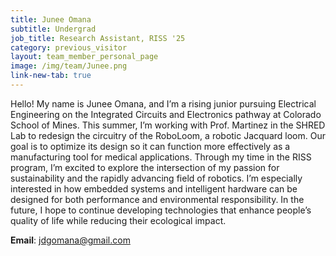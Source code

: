 ```yaml
---
title: Junee Omana
subtitle: Undergrad
job_title: Research Assistant, RISS '25
category: previous_visitor
layout: team_member_personal_page
image: /img/team/Junee.png
link-new-tab: true
---
```


Hello! My name is Junee Omana, and I’m a rising junior pursuing Electrical Engineering on the Integrated Circuits and Electronics pathway at Colorado School of Mines. This summer, I’m working with Prof. Martinez in the SHRED Lab to redesign the circuitry of the RoboLoom, a robotic Jacquard loom. Our goal is to optimize its design so it can function more effectively as a manufacturing tool for medical applications. Through my time in the RISS program, I’m excited to explore the intersection of my passion for sustainability and the rapidly advancing field of robotics. I’m especially interested in how embedded systems and intelligent hardware can be designed for both performance and environmental responsibility. In the future, I hope to continue developing technologies that enhance people’s quality of life while reducing their ecological impact.

**Email**: [jdgomana@gmail.com](mailto:jdgomana@gmail.com)

<!-- **LinkedIn**: [linkedin.com/in/marcelo-jacinto/](https://www.linkedin.com/in/marcelo-jacinto/)

**Github**: [github.com/marcelojacinto](https://github.com/marcelojacinto)

**Google Scholar**: [Marcelo F. Jacinto](https://scholar.google.com/citations?user=tVPo_z0AAAAJ&hl=pt-PT&oi=ao) -->